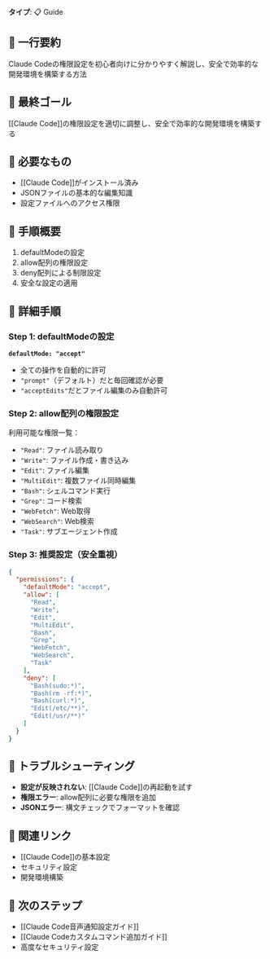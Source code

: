**タイプ**: 📋 Guide

## 📝 一行要約
Claude Codeの権限設定を初心者向けに分かりやすく解説し、安全で効率的な開発環境を構築する方法

## 🎯 最終ゴール
[[Claude Code]]の権限設定を適切に調整し、安全で効率的な開発環境を構築する

## 🧰 必要なもの
- [[Claude Code]]がインストール済み
- JSONファイルの基本的な編集知識
- 設定ファイルへのアクセス権限

## 📝 手順概要
1. defaultModeの設定
2. allow配列の権限設定
3. deny配列による制限設定
4. 安全な設定の適用

## 🔧 詳細手順

### Step 1: defaultModeの設定

**`defaultMode: "accept"`**
- 全ての操作を自動的に許可
- `"prompt"`（デフォルト）だと毎回確認が必要
- `"acceptEdits"`だとファイル編集のみ自動許可

### Step 2: allow配列の権限設定

利用可能な権限一覧：
- `"Read"`: ファイル読み取り
- `"Write"`: ファイル作成・書き込み
- `"Edit"`: ファイル編集
- `"MultiEdit"`: 複数ファイル同時編集
- `"Bash"`: シェルコマンド実行
- `"Grep"`: コード検索
- `"WebFetch"`: Web取得
- `"WebSearch"`: Web検索
- `"Task"`: サブエージェント作成

### Step 3: 推奨設定（安全重視）

```json
{
  "permissions": {
    "defaultMode": "accept",
    "allow": [
      "Read",
      "Write", 
      "Edit",
      "MultiEdit",
      "Bash",
      "Grep",
      "WebFetch",
      "WebSearch",
      "Task"
    ],
    "deny": [
      "Bash(sudo:*)",
      "Bash(rm -rf:*)",
      "Bash(curl:*)",
      "Edit(/etc/**)",
      "Edit(/usr/**)"
    ]
  }
}
```

## 🔧 トラブルシューティング
- **設定が反映されない**: [[Claude Code]]の再起動を試す
- **権限エラー**: allow配列に必要な権限を追加
- **JSONエラー**: 構文チェックでフォーマットを確認

## 🔄 関連リンク
- [[Claude Code]]の基本設定
- セキュリティ設定
- 開発環境構築

## 🚀 次のステップ
- [[Claude Code音声通知設定ガイド]]
- [[Claude Codeカスタムコマンド追加ガイド]]
- 高度なセキュリティ設定